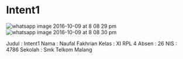 # Intent1

![whatsapp image 2016-10-09 at 8 08 29 pm](https://cloud.githubusercontent.com/assets/22053684/19221491/bcfdaf2e-8e6e-11e6-956b-db1c51c8d6cc.jpeg)
<br>
![whatsapp image 2016-10-09 at 8 08 30 pm](https://cloud.githubusercontent.com/assets/22053684/19221492/bd2ebe2a-8e6e-11e6-9046-3f7fe695d000.jpeg)
<br>

Judul : Intent1
Nama : Naufal Fakhrian
Kelas : XI RPL 4
Absen : 26
NIS : 4786
Sekolah : Smk Telkom Malang
